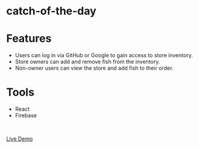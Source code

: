 # catch-of-the-day
 
<h1>Features</h1>
<ul>
 <li>
 Users can log in via GitHub or Google to gain access to store inventory.
</li>
 <li>
  Store owners can add and remove fish from the inventory.
 <li>
  Non-owner users can view the store and add fish to their order.
 </li>
</ul>
 
<h1>Tools</h1>
 <ul>
  <li>
   React
  </li>
  <li>
   Firebase
  </li>
 </ul>
 
 <br>
 
 <a href="https://catch-of-the-day-1313.netlify.app" target="_blank">Live Demo</a>
